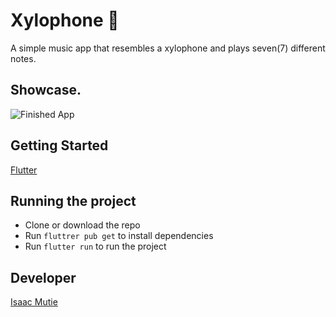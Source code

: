 # Xylophone 🎹
A simple music app that resembles a xylophone and plays seven(7) different notes.

## Showcase. 
![Finished App](https://github.com/londonappbrewery/Images/blob/master/xylophone-flutter.png)

## Getting Started
[Flutter](flutter.io)

## Running the project
- Clone or download the repo
- Run `fluttrer pub get` to install dependencies
- Run `flutter run` to run the project

## Developer
[Isaac Mutie](https://github.com/Kasre96)
